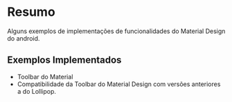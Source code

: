 # Resumo
Alguns exemplos de implementações de funcionalidades do Material Design do android.

## Exemplos Implementados
- Toolbar do Material
- Compatibilidade da Toolbar do Material Design com versões anteriores a do Lollipop.